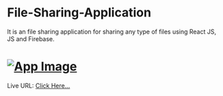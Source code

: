 # File-Sharing-Application
It is an file sharing application for sharing any type of files using React JS, JS and Firebase.

# [![App Image](https://github.com/AakashTheDev/Images/blob/0204112bd4366c95c0f856240feec52279a8b7d3/FSA%20UI.png)](https://devaakashportfolio.w3spaces.com)
  
Live URL: <a href="https://657d86f68b2c281e1f44de6a--profound-paprenjak-745598.netlify.app/" target="_blank">Click Here...</a>
